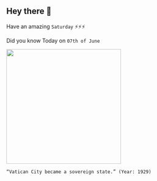 ## Hey there 👋
Have an amazing `Saturday` ⚡⚡⚡

Did you know Today on `07th of June`
 
 [<img src="https://carpediemrome.com/wp-content/uploads/2019/12/vatican-aerial-2048x1357.jpg" width="300" />](https://en.wikipedia.org/wiki/Vatican_City#:~:text=7%20June%201929) 
 ```
“Vatican City became a sovereign state.” (Year: 1929)
```

